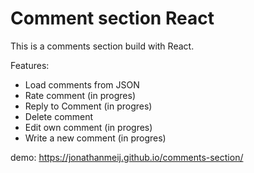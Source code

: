 # Comment section React

This is a comments section build with React. 

Features:
- Load comments from JSON
- Rate comment (in progres)
- Reply to Comment (in progres)
- Delete comment
- Edit own comment (in progres)
- Write a new comment (in progres)

demo:
https://jonathanmeij.github.io/comments-section/

